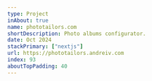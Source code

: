 ```yaml
---
type: Project
inAbout: true
name: phototailors.com
shortDescription: Photo albums configurator.
date: Oct 2024
stackPrimary: ["nextjs"]
url: https://phototailors.andreiv.com
index: 93
aboutTopPadding: 40
---
```

